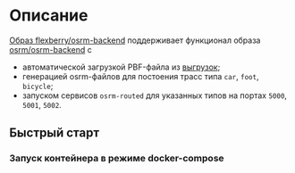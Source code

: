 # Описание
[Образ flexberry/osrm-backend](https://hub.docker.com/r/flexberry/osrm-backend) поддерживает функционал 
образа [osrm/osrm-backend](https://hub.docker.com/r/osrm/osrm-backend) с 
- автоматической загрузкой PBF-файла из [выгрузок](http://osm.sbin.ru/osm_dump/);
- генерацией osrm-файлов для постоения трасс типа `car`, `foot`, `bicycle`;
- запуском сервисов `osrm-routed` для указанных типов на портах `5000`, `5001`, `5002`.

## Быстрый старт

### Запуск контейнера  в режиме docker-compose


